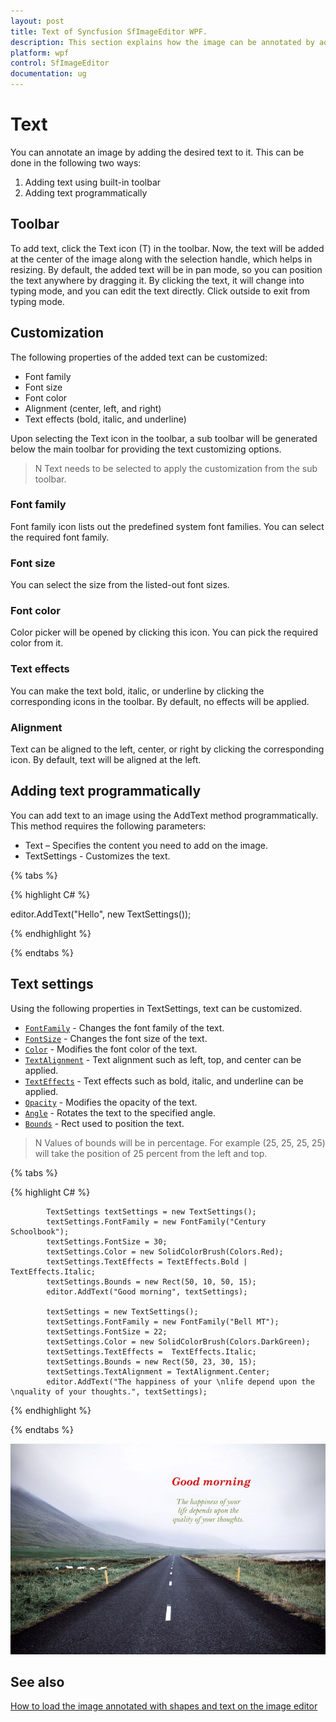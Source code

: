 ```yaml
---
layout: post
title: Text of Syncfusion SfImageEditor WPF.
description: This section explains how the image can be annotated by adding the required text on it and also it can be customized.
platform: wpf
control: SfImageEditor
documentation: ug
---
```


# Text

You can annotate an image by adding the desired text to it. This can be done in the following two ways:

1. Adding text using built-in toolbar
2. Adding text programmatically

## Toolbar

To add text, click the Text icon (T) in the toolbar. Now, the text will be added at the center of the image along with the selection handle, which helps in resizing. By default, the added text will be in pan mode, so you can position the text anywhere by dragging it. By clicking the text, it will change into typing mode, and you can edit the text directly. Click outside to exit from typing mode.

## Customization

The following properties of the added text can be customized:

* Font family
* Font size
* Font color
* Alignment (center, left, and right)
* Text effects (bold, italic, and underline)

Upon selecting the Text icon in the toolbar, a sub toolbar will be generated below the main toolbar for providing the text customizing options. 

>N Text needs to be selected to apply the customization from the sub toolbar.

### Font family

Font family icon lists out the predefined system font families. You can select the required font family.

### Font size

You can select the size from the listed-out font sizes.

### Font color

Color picker will be opened by clicking this icon. You can pick the required color from it.

### Text effects

You can make the text bold, italic, or underline by clicking the corresponding icons in the toolbar. By default, no effects will be applied.

### Alignment

Text can be aligned to the left, center, or right by clicking the corresponding icon. By default, text will be aligned at the left.


## Adding text programmatically

You can add text to an image using the AddText method programmatically. This method requires the following parameters:

* Text – Specifies the content you need to add on the image.
* TextSettings - Customizes the text.

{% tabs %} 

{% highlight C# %} 

editor.AddText("Hello", new TextSettings());

{% endhighlight %}

{% endtabs %} 

## Text settings

Using the following properties in TextSettings, text can be customized.

* [`FontFamily`](https://help.syncfusion.com/cr/wpf/Syncfusion.UI.Xaml.ImageEditor.TextSettings.html#Syncfusion_UI_Xaml_ImageEditor_TextSettings_FontFamily) - Changes the font family of the text.
* [`FontSize`](https://help.syncfusion.com/cr/wpf/Syncfusion.UI.Xaml.ImageEditor.TextSettings.html#Syncfusion_UI_Xaml_ImageEditor_TextSettings_FontSize) - Changes the font size of the text.
* [`Color`](https://help.syncfusion.com/cr/wpf/Syncfusion.UI.Xaml.ImageEditor.TextSettings.html#Syncfusion_UI_Xaml_ImageEditor_TextSettings_Color) - Modifies the font color of the text.
* [`TextAlignment`](https://help.syncfusion.com/cr/wpf/Syncfusion.UI.Xaml.ImageEditor.TextSettings.html#Syncfusion_UI_Xaml_ImageEditor_TextSettings_TextAlignment) - Text alignment such as left, top, and center can be applied.
* [`TextEffects`](https://help.syncfusion.com/cr/wpf/Syncfusion.UI.Xaml.ImageEditor.TextSettings.html#Syncfusion_UI_Xaml_ImageEditor_TextSettings_TextEffects) - Text effects such as bold, italic, and underline can be applied.
* [`Opacity`](https://help.syncfusion.com/cr/wpf/Syncfusion.UI.Xaml.ImageEditor.TextSettings.html#Syncfusion_UI_Xaml_ImageEditor_TextSettings_Opacity) - Modifies the opacity of the text.
* [`Angle`](https://help.syncfusion.com/cr/wpf/Syncfusion.UI.Xaml.ImageEditor.TextSettings.html#Syncfusion_UI_Xaml_ImageEditor_TextSettings_Angle) - Rotates the text to the specified angle.
* [`Bounds`](https://help.syncfusion.com/cr/wpf/Syncfusion.UI.Xaml.ImageEditor.TextSettings.html#Syncfusion_UI_Xaml_ImageEditor_TextSettings_Bounds) - Rect used to position the text. 

>N Values of bounds will be in percentage. For example (25, 25, 25, 25) will take the position of 25 percent from the left and top.

{% tabs %} 

{% highlight C# %} 

            TextSettings textSettings = new TextSettings();
            textSettings.FontFamily = new FontFamily("Century Schoolbook");
            textSettings.FontSize = 30;
            textSettings.Color = new SolidColorBrush(Colors.Red);
            textSettings.TextEffects = TextEffects.Bold | TextEffects.Italic;
            textSettings.Bounds = new Rect(50, 10, 50, 15);
            editor.AddText("Good morning", textSettings);

            textSettings = new TextSettings();
            textSettings.FontFamily = new FontFamily("Bell MT");
            textSettings.FontSize = 22;
            textSettings.Color = new SolidColorBrush(Colors.DarkGreen);
            textSettings.TextEffects =  TextEffects.Italic;
            textSettings.Bounds = new Rect(50, 23, 30, 15);
            textSettings.TextAlignment = TextAlignment.Center;
            editor.AddText("The happiness of your \nlife depend upon the \nquality of your thoughts.", textSettings);


{% endhighlight %}

{% endtabs %} 

![Text](Images/Text.jpg)   

## See also

[How to load the image annotated with shapes and text on the image editor](https://www.syncfusion.com/kb/11215/how-to-load-the-image-annotated-with-shapes-and-text-on-the-image-editor)

